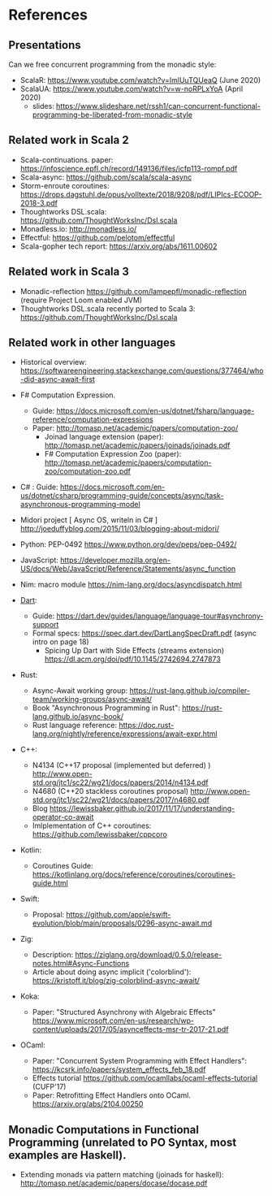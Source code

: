 # References


## Presentations

Can we free concurrent programming from the monadic style:

* ScalaR:  <https://www.youtube.com/watch?v=ImlUuTQUeaQ>  (June 2020)
* ScalaUA: <https://www.youtube.com/watch?v=w-noRPLxYoA>  (April 2020)
    * slides: <https://www.slideshare.net/rssh1/can-concurrent-functional-programming-be-liberated-from-monadic-style>

## Related work in Scala 2

- Scala-continuations.  paper:  <https://infoscience.epfl.ch/record/149136/files/icfp113-rompf.pdf>
- Scala-async:   <https://github.com/scala/scala-async>
- Storm-enroute coroutines:  <https://drops.dagstuhl.de/opus/volltexte/2018/9208/pdf/LIPIcs-ECOOP-2018-3.pdf>
- Thoughtworks DSL.scala:  <https://github.com/ThoughtWorksInc/Dsl.scala>
- Monadless.io: <http://monadless.io/>
- Effectful: <https://github.com/pelotom/effectful>
- Scala-gopher tech report: <https://arxiv.org/abs/1611.00602>
   
## Related work in Scala 3
 
 - Monadic-reflection <https://github.com/lampepfl/monadic-reflection>  (require Project Loom enabled JVM)
-  Thoughtworks DSL.scala recently ported to Scala 3:  <https://github.com/ThoughtWorksInc/Dsl.scala> 

## Related work in other languages

- Historical overview: <https://softwareengineering.stackexchange.com/questions/377464/who-did-async-await-first>

- F# Computation Expression. 
	- Guide: <https://docs.microsoft.com/en-us/dotnet/fsharp/language-reference/computation-expressions>
	- Paper: <http://tomasp.net/academic/papers/computation-zoo/>
        - Joinad language extension (paper): http://tomasp.net/academic/papers/joinads/joinads.pdf
        - F# Computation Expression Zoo (paper): http://tomasp.net/academic/papers/computation-zoo/computation-zoo.pdf
- C# : Guide:  <https://docs.microsoft.com/en-us/dotnet/csharp/programming-guide/concepts/async/task-asynchronous-programming-model>
- Midori project [ Async OS, writeln in C# ]  http://joeduffyblog.com/2015/11/03/blogging-about-midori/
- Python: PEP-0492  <https://www.python.org/dev/peps/pep-0492/>
- JavaScript:  <https://developer.mozilla.org/en-US/docs/Web/JavaScript/Reference/Statements/async_function>
- Nim: macro module <https://nim-lang.org/docs/asyncdispatch.html>
- [Dart](https://dart.dev/codelabs/async-await):
	- Guide: <https://dart.dev/guides/language/language-tour#asynchrony-support>
	- Formal specs: <https://spec.dart.dev/DartLangSpecDraft.pdf>  (async intro on page 18)
        - Spicing Up Dart with Side Effects (streams extension) <https://dl.acm.org/doi/pdf/10.1145/2742694.2747873>
- Rust:
	- Async-Await working group: <https://rust-lang.github.io/compiler-team/working-groups/async-await/>
	- Book "Asynchronous Programming in Rust": <https://rust-lang.github.io/async-book/>
	- Rust language reference: <https://doc.rust-lang.org/nightly/reference/expressions/await-expr.html>
- C++:
	- N4134 (C++17 proposal (implemented but deferred) )  <http://www.open-std.org/jtc1/sc22/wg21/docs/papers/2014/n4134.pdf>
	- N4680 (C++20 stackless coroutines proposal)  <http://www.open-std.org/jtc1/sc22/wg21/docs/papers/2017/n4680.pdf>
	- Blog  <https://lewissbaker.github.io/2017/11/17/understanding-operator-co-await>
	- Imlplementation of C++ coroutines:  <https://github.com/lewissbaker/cppcoro>
- Kotlin:
	- Coroutines Guide: <https://kotlinlang.org/docs/reference/coroutines/coroutines-guide.html>
- Swift:
	- Proposal: <https://github.com/apple/swift-evolution/blob/main/proposals/0296-async-await.md>
- Zig:
	- Description: <https://ziglang.org/download/0.5.0/release-notes.html#Async-Functions>
	- Article about doing async implicit ('colorblind'): <https://kristoff.it/blog/zig-colorblind-async-await/>
- Koka:
	- Paper: "Structured Asynchrony with Algebraic Effects" <https://www.microsoft.com/en-us/research/wp-content/uploads/2017/05/asynceffects-msr-tr-2017-21.pdf>
- OCaml:
    - Paper: "Concurrent System Programming with Effect Handlers": <https://kcsrk.info/papers/system_effects_feb_18.pdf>
    - Effects tutorial <https://github.com/ocamllabs/ocaml-effects-tutorial> (CUFP'17)
    - Paper: Retrofitting Effect Handlers onto OCaml. <https://arxiv.org/abs/2104.00250>


## Monadic Computations in Functional Programming (unrelated to PO Syntax, most examples are Haskell).


   - Extending monads via pattern matching (joinads for haskell): <http://tomasp.net/academic/papers/docase/docase.pdf>
